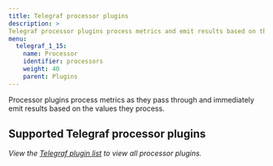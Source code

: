 ```yaml
---
title: Telegraf processor plugins
description: >
Telegraf processor plugins process metrics and emit results based on the values processed.
menu:
  telegraf_1_15:
    name: Processor
    identifier: processors
    weight: 40
    parent: Plugins
---
```


Processor plugins process metrics as they pass through and immediately emit results based on the values they process.

## Supported Telegraf processor plugins
_View the [Telegraf plugin list](/telegraf/v1.15/plugins/plugin-list/) to view all processor plugins._
